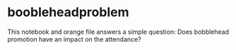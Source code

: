 # boobleheadproblem

This notebook and orange file answers a simple question:
Does bobblehead promotion have an impact on the attendance?
